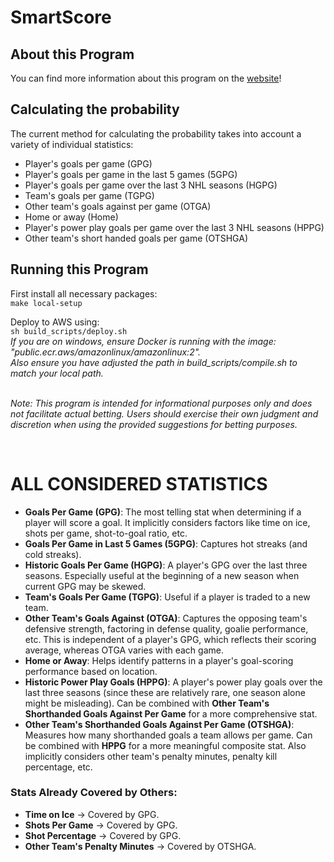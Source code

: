 # SmartScore

## About this Program
You can find more information about this program on the [website](https://nathanprobert.ca/smartscore/help)!

## Calculating the probability
The current method for calculating the probability takes into account a variety of individual statistics:
 - Player's goals per game (GPG)
 - Player's goals per game in the last 5 games (5GPG)
 - Player's goals per game over the last 3 NHL seasons (HGPG)
 - Team's goals per game (TGPG)
 - Other team's goals against per game (OTGA)
 - Home or away (Home)
 - Player's power play goals per game over the last 3 NHL seasons (HPPG)
 - Other team's short handed goals per game (OTSHGA)

## Running this Program

First install all necessary packages:<br/>
```make local-setup```<br/>

Deploy to AWS using:<br />
```sh build_scripts/deploy.sh```<br/>
*If you are on windows, ensure Docker is running with the image: "public.ecr.aws/amazonlinux/amazonlinux:2".*<br/>
*Also ensure you have adjusted the path in build_scripts/compile.sh to match your local path.*
<br/><br/>

*Note: This program is intended for informational purposes only and does not facilitate actual betting. Users should exercise their own judgment and discretion when using the provided suggestions for betting purposes.*

<br/>

# ALL CONSIDERED STATISTICS  

- **Goals Per Game (GPG)**: The most telling stat when determining if a player will score a goal. It implicitly considers factors like time on ice, shots per game, shot-to-goal ratio, etc.  
- **Goals Per Game in Last 5 Games (5GPG)**: Captures hot streaks (and cold streaks).  
- **Historic Goals Per Game (HGPG)**: A player's GPG over the last three seasons. Especially useful at the beginning of a new season when current GPG may be skewed.  
- **Team's Goals Per Game (TGPG)**: Useful if a player is traded to a new team.  
- **Other Team's Goals Against (OTGA)**: Captures the opposing team's defensive strength, factoring in defense quality, goalie performance, etc. This is independent of a player's GPG, which reflects their scoring average, whereas OTGA varies with each game.  
- **Home or Away**: Helps identify patterns in a player's goal-scoring performance based on location.  
- **Historic Power Play Goals (HPPG)**: A player's power play goals over the last three seasons (since these are relatively rare, one season alone might be misleading). Can be combined with **Other Team's Shorthanded Goals Against Per Game** for a more comprehensive stat.  
- **Other Team's Shorthanded Goals Against Per Game (OTSHGA)**: Measures how many shorthanded goals a team allows per game. Can be combined with **HPPG** for a more meaningful composite stat. Also implicitly considers other team's penalty minutes, penalty kill percentage, etc.  

### Stats Already Covered by Others:  
- **Time on Ice** → Covered by GPG.  
- **Shots Per Game** → Covered by GPG.  
- **Shot Percentage** → Covered by GPG.  
- **Other Team's Penalty Minutes** → Covered by OTSHGA.  

